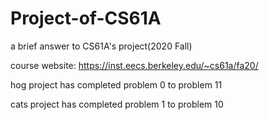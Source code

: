 # Project-of-CS61A
a brief answer to CS61A's project(2020 Fall)

course website: https://inst.eecs.berkeley.edu/~cs61a/fa20/

hog project has completed problem 0 to problem 11

cats project has completed problem 1 to problem 10
